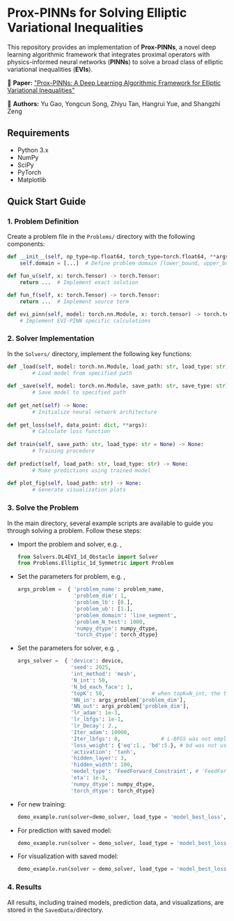 # Prox-PINNs for Solving Elliptic Variational Inequalities

This repository provides an implementation of **Prox-PINNs**, a novel deep learning algorithmic framework that integrates proximal operators with physics-informed neural networks (**PINNs**) to solve a broad class of elliptic variational inequalities (**EVIs**).

📄 **Paper:** ["Prox-PINNs: A Deep Learning Algorithmic Framework for Elliptic Variational Inequalities"](https://arxiv.org/abs/2505.14430) 

👥 **Authors:** Yu Gao, Yongcun Song, Zhiyu Tan, Hangrui Yue, and Shangzhi Zeng

## Requirements
- Python 3.x
- NumPy
- SciPy
- PyTorch 
- Matplotlib

## Quick Start Guide

### 1. Problem Definition
Create a problem file in the `Problems/` directory with the following components:

```python
def __init__(self, np_type=np.float64, torch_type=torch.float64, **args):
    self.domain = [...]  # Define problem domain [lower_bound, upper_bound]

def fun_u(self, x: torch.Tensor) -> torch.Tensor:
    return ...  # Implement exact solution

def fun_f(self, x: torch.Tensor) -> torch.Tensor:
    return ...  # Implement source term

def evi_pinn(self, model: torch.nn.Module, x: torch.tensor) -> torch.tensor:
    # Implement EVI-PINN specific calculations
```


### 2. Solver Implementation
In the `Solvers/` directory, implement the following key functions:

```python
def _load(self, model: torch.nn.Module, load_path: str, load_type: str) -> None:
        # Load model from specified path
    
def _save(self, model: torch.nn.Module, save_path: str, save_type: str) -> None:
        # Save model to specified path
    
def get_net(self) -> None:
        # Initialize neural network architecture
    
def get_loss(self, data_point: dict, **args):
        # Calculate loss function
    
def train(self, save_path: str, load_type: str = None) -> None:
        # Training procedure
    
def predict(self, load_path: str, load_type: str) -> None:
        # Make predictions using trained model
    
def plot_fig(self, load_path: str) -> None:
        # Generate visualization plots
```


### 3. Solve the Problem

In the main directory, several example scripts are available to guide you through solving a problem. Follow these steps:

- Import the problem and solver, e.g. ,

  ```python
  from Solvers.DL4EVI_1d_Obstacle import Solver
  from Problems.Elliptic_1d_Symmetric import Problem
  ```

- Set the parameters for problem, e.g. ,

  ```python
  args_problem =  { 'problem_name': problem_name,
                    'problem_dim': 1,
                    'problem_lb': [0.],
                    'problem_ub': [1.],
                    'problem_domain': 'line_segment',
                    'problem_N_test': 1000,
                    'numpy_dtype': numpy_dtype,
                    'torch_dtype': torch_dtype}
  ```


- Set the parameters for solver, e.g. ,

  ```python
  args_solver =  { 'device': device,
                   'seed': 2025,
                   'int_method': 'mesh',
                   'N_int': 50,
                   'N_bd_each_face': 1,
                   'topK': 50,               # when topK=N_int, the topK strategy was not used
                   'NN_in': args_problem['problem_dim'],
                   'NN_out': args_problem['problem_dim'],
                   'lr_adam': 1e-3, 
                   'lr_lbfgs': 1e-1, 
                   'lr_Decay': 2.,
                   'Iter_adam': 10000,
                   'Iter_lbfgs': 0,             # L-BFGS was not employed for refinement 
                   'loss_weight': {'eq':1., 'bd':5.}, # bd was not used for hard constraint
                   'activation': 'tanh',
                   'hidden_layer': 3,
                   'hidden_width': 100,
                   'model_type': 'FeedForward_Constraint', # 'FeedForward', 'FeedForward_Constraint', 'FeedForward_Constraint_Partial_Constraint' 
                   'eta': 1e-3,
                   'numpy_dtype': numpy_dtype,
                   'torch_dtype': torch_dtype}
  ```
- For new training:
  
  ```python
  demo_example.run(solver=demo_solver, load_type = 'model_best_loss',  status='train')
  ```

- For prediction with saved model:
  
  ```python
  demo_example.run(solver = demo_solver, load_type = 'model_best_loss', status = 'pred')
  ```

- For visualization with saved model:

  ```python
  demo_example.run(solver = demo_solver, load_type = 'model_best_loss', status = 'plot')
  ```
### 4. Results
All results, including trained models, prediction data, and visualizations, are stored in the `SavedData/`directory.
